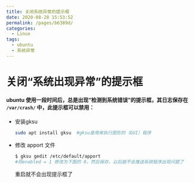 ```yaml
---
title: 关闭系统异常的提示框
date: 2020-08-28 15:53:52
permalink: /pages/b6389d/
categories: 
  - Linux
tags: 
  - ubuntu
  - 系统异常
---
```

<script>
(function(){
    var bp = document.createElement('script');
    var curProtocol = window.location.protocol.split(':')[0];
    if (curProtocol === 'https'){
   bp.src = 'https://zz.bdstatic.com/linksubmit/push.js';
  }
  else{
  bp.src = 'http://push.zhanzhang.baidu.com/push.js';
  }
    var s = document.getElementsByTagName("script")[0];
    s.parentNode.insertBefore(bp, s);
})();
</script>


# 关闭“系统出现异常”的提示框

#### ubuntu 使用一段时间后，总是出现“检测到系统错误”的提示框，其日志保存在 `/var/crash/` 中，此提示框可以禁用：

- 安装gksu
  ```bash
  sudo apt install gksu  #gksu是用来执行图形的（GUI）程序
  ```
- 修改 apport 文件
  ```bash
  $ gksu gedit /etc/default/apport
  #将enabled = 1 修改为下图的 0，然后保存，以后就不会推送系统程序出现问题了
  ```
  重启就不会出现提示框了